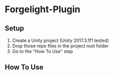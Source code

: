 # Forgelight-Plugin
 
## Setup

1. Create a Unity project (Unity 2017.3.1f1 tested)
2. Drop those repo files in the project root folder
3. Go to the "How To Use" step

## How To Use
